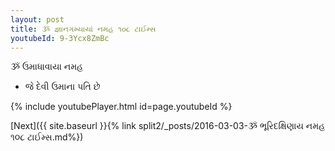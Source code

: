 ```yaml
---
layout: post
title: ૐ જ્ઞાનગમ્યાયાં નમહ ૧૦૮ ટાઈમ્સ
youtubeId: 9-3Ycx8ZmBc
---
```

 
 
 ૐ ઉમાધાવાયા નમહ  
 
 -  જે દેવી ઉમાના પતિ છે 
 
  
 
  
 
 
 
 
 
 


{% include youtubePlayer.html id=page.youtubeId %}
 
[Next]({{ site.baseurl }}{% link  split2/_posts/2016-03-03-ૐ ભૂરિદક્ષિણાય નમહ ૧૦૮ ટાઈમ્સ.md%})
 
